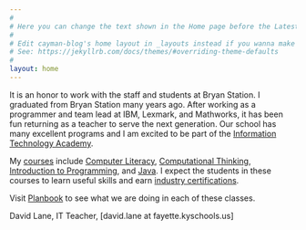 ```yaml
---
#
# Here you can change the text shown in the Home page before the Latest Posts section.
#
# Edit cayman-blog's home layout in _layouts instead if you wanna make some changes
# See: https://jekyllrb.com/docs/themes/#overriding-theme-defaults
#
layout: home
---
```


It is an honor to work with the staff and students at Bryan Station. 
I graduated from Bryan Station many years ago. After working as a programmer 
and team lead at IBM, Lexmark, and Mathworks, it has been fun returning 
as a teacher to serve the next generation.
Our school has many excellent programs and I am excited to be part of the
<a href="https://www.fcps.net/domain/5384">Information Technology Academy</a>.

My [courses](courses) include 
[Computer Literacy](complit),
[Computational Thinking](compthink),
[Introduction to Programming](introprog),
and [Java](java). 
I expect the students in these courses to learn useful skills
and earn [industry certifications](certifications).

Visit <a href="https://planbook.com/planbook.html?t=1393002&amp;k=bshs">Planbook</a> to see what we are doing in each of these classes.

David Lane,
IT Teacher,
[david.lane at fayette.kyschools.us]
